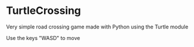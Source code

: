 # TurtleCrossing
Very simple road crossing game made with Python using the Turtle module

Use the keys "WASD" to move
